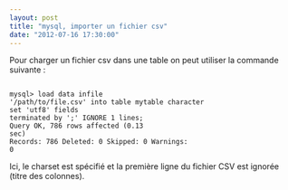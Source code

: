 ```yaml
---
layout: post
title: "mysql, importer un fichier csv"
date: "2012-07-16 17:30:00"
---
```

Pour charger un fichier csv dans une table on peut utiliser la commande suivante :  <pre><code><br />mysql> load data infile '/path/to/file.csv' into table mytable character <br />set 'utf8' fields terminated by ';' IGNORE 1 lines;<br />Query OK, 786 rows affected (0.13 sec)<br />Records: 786  Deleted: 0  Skipped: 0  Warnings: 0<br /></code></pre> Ici, le charset est spécifié et la première ligne du fichier CSV est ignorée (titre des colonnes).
